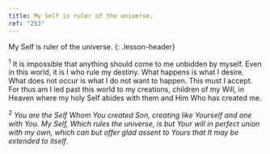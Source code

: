 ```yaml
---
title: My Self is ruler of the universe.
ref: "253"
---
```


My Self is ruler of the universe.
{: .lesson-header}

<sup>1</sup> It is impossible that anything should come to me unbidden
by myself. Even in this world, it is I who rule my destiny. What happens
is what I desire. What does not occur is what I do not want to happen.
This must I accept. For thus am I led past this world to my creations,
children of my Will, in Heaven where my holy Self abides with them and
Him Who has created me.

<sup>2</sup> *You are the Self Whom You created Son, creating like
Yourself and one with You. My Self, Which rules the universe, is but
Your will in perfect union with my own, which can but offer glad assent
to Yours that It may be extended to itself*.

